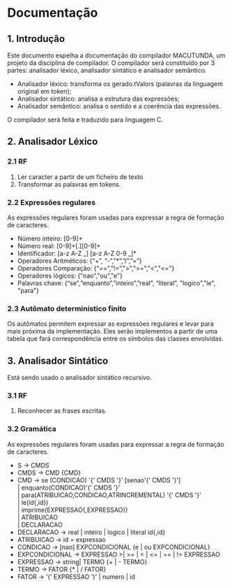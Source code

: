 # Documentação

## 1. Introdução
Este documento espelha a documentação do compilador MACUTUNDA, um projeto da disciplina de compilador. O compilador será constituído por 3 partes: analisador léxico, analisador sintático e analisador semântico.  
- Analisador léxico: transforma os gerado.tValors (palavras da linguagem original em token);
- Analisador sintático: analisa a estrutura das expressões;
- Analisador semântico: analisa o sentido e a coerência das expressões.  
  
O compilador será feita e traduzido para linguagem C.

## 2. Analisador Léxico
### 2.1 RF
1. Ler caracter a partir de um ficheiro de texto
2. Transformar as palavras em tokens.

### 2.2 Expressões regulares

As expressões regulares foram usadas para expressar a regra de formação de caracteres.
- Número inteiro: [0-9]+
- Número real: [0-9]+[.][0-9]+
- Identificador: [a-z A-Z _] [a-z A-Z  0-9 _]*
- Operadores Aritméticos: {“+”, “-”,”*”,”/”,”=”}
- Operadores Comparação: {“==”,”!=”,">",">=","<","<="}
- Operadores lógicos: {"nao","ou","e"}
- Palavras chave: {“se”,“enquanto”,”inteiro”,”real”, “literal”, "logico","le", "para"}

### 2.3 Autômato determinístico finito
Os autômatos permitem expressar as expressões regulares e levar para mais próxima da implementação. Eles serão implementos a partir de uma tabela que fará correspondência entre os símbolos das classes envolvidas.

## 3. Analisador Sintático
Está sendo usado o analisador sintático recursivo.

### 3.1 RF
1. Reconhecer as frases escritas.

### 3.2 Gramática

As expressões regulares foram usadas para expressar a regra de formação de caracteres.
- S -> CMDS   
- CMDS -> CMD {CMD}  
- CMD -> se (CONDICAO) '{' CMDS '}' [senao'{' CMDS '}']    
    | enquanto(CONDICAO)'{' CMDS '}'  
    | para(ATRIBUICAO,CONDICAO,ATRINCREMENTAL) '{' CMDS '}'  
    | le(id{,id})  
    | imprime(EXPRESSAO{,EXPRESSAO})  
    | ATRIBUICAO  
    | DECLARACAO  
- DECLARACAO -> real | inteiro | logico | literal id{,id}  
- ATRIBUICAO -> id = expressao  
- CONDICAO -> [nao] EXPCONDICIONAL {e | ou EXPCONDICIONAL}  
- EXPCONDICIONAL -> EXPRESSAO >| >= | < | <= | == | !=  EXPRESSAO  
- EXPRESSAO -> string| TERMO {+ | - TERMO}    
- TERMO -> FATOR {* | / FATOR}   
- FATOR -> '(' EXPRESSAO ')' | numero | id   

